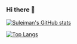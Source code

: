 ### Hi there 👋

[![Suleiman's GitHub stats](https://github-readme-stats.vercel.app/api?username=iatneh)](https://github.com/anuraghazra/github-readme-stats)

[![Top Langs](https://github-readme-stats.vercel.app/api/top-langs/?username=iatneh)](https://github.com/anuraghazra/github-readme-stats)

<!--
**iatneh/iatneh** is a ✨ _special_ ✨ repository because its `README.md` (this file) appears on your GitHub profile.

Here are some ideas to get you started:

- 🔭 I’m currently working on ...
- 🌱 I’m currently learning ...
- 👯 I’m looking to collaborate on ...
- 🤔 I’m looking for help with ...
- 💬 Ask me about ...
- 📫 How to reach me: ...
- 😄 Pronouns: ...
- ⚡ Fun fact: ...
-->
